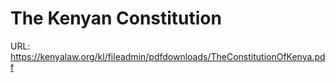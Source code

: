 # The Kenyan Constitution

URL: https://kenyalaw.org/kl/fileadmin/pdfdownloads/TheConstitutionOfKenya.pdf
